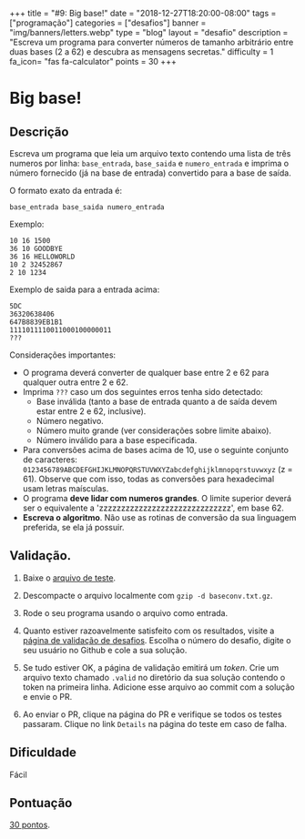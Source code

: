 +++
title = "#9: Big base!"
date = "2018-12-27T18:20:00-08:00"
tags = ["programação"]
categories = ["desafios"]
banner = "img/banners/letters.webp"
type = "blog"
layout = "desafio"
description = "Escreva um programa para converter números de tamanho arbitrário entre duas bases (2 a 62) e descubra as mensagens secretas."
difficulty = 1
fa_icon= "fas fa-calculator"
points = 30
+++

# Big base!

## Descrição

Escreva um programa que leia um arquivo texto contendo uma lista de três
numeros por linha: `base_entrada`, `base_saida` e `numero_entrada` e imprima o
número fornecido (já na base de entrada) convertido para a base de saída.

O formato exato da entrada é:

`base_entrada base_saida numero_entrada`

Exemplo:

```
10 16 1500
36 10 GOODBYE
36 16 HELLOWORLD
10 2 32452867
2 10 1234
```

Exemplo de saida para a entrada acima:

```
5DC
36320638406
647B8839EB1B1
1111011110011000100000011
???
```

Considerações importantes:

* O programa deverá converter de qualquer base entre 2 e 62 para qualquer outra entre 2 e 62.
* Imprima `???` caso um dos seguintes erros tenha sido detectado:
  * Base inválida (tanto a base de entrada quanto a de saída devem estar entre 2 e 62, inclusive).
  * Número negativo.
  * Número muito grande (ver considerações sobre limite abaixo).
  * Número inválido para a base especificada.
* Para conversões acima de bases acima de 10, use o seguinte conjunto de caracteres: `0123456789ABCDEFGHIJKLMNOPQRSTUVWXYZabcdefghijklmnopqrstuvwxyz` (z = 61). Observe que com isso,
todas as conversões para hexadecimal usam letras maísculas.
* O programa **deve lidar com numeros grandes**. O limite superior deverá ser o equivalente a 'zzzzzzzzzzzzzzzzzzzzzzzzzzzzzz', em base 62.
* **Escreva o algoritmo**. Não use as rotinas de conversão da sua linguagem preferida, se ela já possuir.

## Validação.

1. Baixe o [arquivo de teste](https://osprogramadores.com/files/d09/baseconv.txt.gz).

1. Descompacte o arquivo localmente com `gzip -d baseconv.txt.gz`.

1. Rode o seu programa usando o arquivo como entrada.

1. Quanto estiver razoavelmente satisfeito com os resultados, visite a [página de validação de desafios](https://osprogramadores.com/v). Escolha o número do desafio, digite o seu usuário no Github e cole a sua solução.

1. Se tudo estiver OK, a página de validação emitirá um _token_. Crie um arquivo texto chamado `.valid` no diretório da sua solução contendo o token na primeira linha. Adicione esse arquivo ao commit com a solução e envie o PR.

1. Ao enviar o PR, clique na página do PR e verifique se todos os testes passaram. Clique no link `Details` na página do teste em caso de falha.

## Dificuldade

Fácil

## Pontuação

[30 pontos](https://osprogramadores.com/scores).
